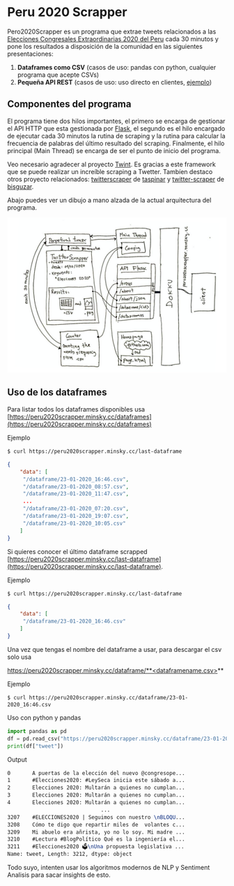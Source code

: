 # Peru 2020 Scrapper

Pero2020Scrapper es un programa que extrae tweets relacionados a las [Elecciones Congresales Extraordinarias 2020 del Peru]([https://www.wikiwand.com/es/Elecciones_congresales_extraordinarias_de_Per%C3%BA_de_2020](https://www.wikiwand.com/es/Elecciones_congresales_extraordinarias_de_Perú_de_2020)) cada 30 minutos y pone los resultados a disposición de la comunidad en las siguientes presentaciones:

1. **Dataframes como CSV** (casos de uso: pandas con python, cualquier programa que acepte CSVs)
2. **Pequeña API REST** (casos de uso: uso directo en clientes, [ejemplo](https://peru2020.minsky.cc/))

## Componentes del programa

El programa tiene dos hilos importantes, el primero se encarga de gestionar el API HTTP que esta gestionada por [Flask](https://flask.palletsprojects.com/en/1.1.x/), el segundo es el hilo encargado de ejecutar cada 30 minutos la rutina de scraping y la rutina para calcular la frecuencia de palabras del último resultado del scraping. Finalmente, el hilo principal (Main Thread) se encarga de ser el punto de inicio del programa.

Veo necesario agradecer al proyecto [Twint](https://github.com/twintproject/twint). Es gracias a este framework que se puede realizar un increíble scraping a Twetter. Tambíen destaco otros proyecto relacionados: [twitterscraper](https://github.com/taspinar/twitterscraper) de [taspinar](https://github.com/taspinar) y [twitter-scraper](https://github.com/bisguzar/twitter-scraper) de [bisguzar](https://github.com/bisguzar).



Abajo puedes ver un dibujo a mano alzada de la actual arquitectura del programa.

![diagram](schema.png)

## Uso de los dataframes

Para listar todos los dataframes disponibles usa [https://peru2020scrapper.minsky.cc/dataframes](https://peru2020scrapper.minsky.cc/dataframes)

Ejemplo

```shell 
$ curl https://peru2020scrapper.minsky.cc/last-dataframe
```

```json
{
	"data": [
     "/dataframe/23-01-2020_16:46.csv",
     "/dataframe/23-01-2020_08:57.csv",
     "/dataframe/23-01-2020_11:47.csv",
     ...
     "/dataframe/23-01-2020_07:20.csv",
     "/dataframe/23-01-2020_19:07.csv",
     "/dataframe/23-01-2020_10:05.csv"
	]
}
```

Si quieres conocer el último dataframe scrapped [https://peru2020scrapper.minsky.cc/last-dataframe](https://peru2020scrapper.minsky.cc/last-dataframe).

Ejemplo

```shell 
$ curl https://peru2020scrapper.minsky.cc/last-dataframe
```

```json
{
	"data": [
     "/dataframe/23-01-2020_16:46.csv"
	]
}
```



Una vez que tengas el nombre del dataframe a usar, para descargar el csv solo usa 

https://peru2020scrapper.minsky.cc/dataframe/**<dataframename.csv>**

Ejemplo

```shell 
$ curl https://peru2020scrapper.minsky.cc/dataframe/23-01-2020_16:46.csv
```

Uso con python y pandas

```python 
import pandas as pd
df = pd.read_csv("https://peru2020scrapper.minsky.cc/dataframe/23-01-2020_16:46.csv")
print(df["tweet"])
```

Output

```tex
0       A puertas de la elección del nuevo @congresope...
1       #Elecciones2020: #LeySeca inicia este sábado a...
2       Elecciones 2020: Multarán a quienes no cumplan...
3       Elecciones 2020: Multarán a quienes no cumplan...
4       Elecciones 2020: Multarán a quienes no cumplan...
                              ...
3207    #ELECCIONES2020 | Seguimos con nuestro \nBLOQU...
3208    Cómo te digo que repartir miles de  volantes c...
3209    Mi abuelo era añrista, yo no lo soy. Mi madre ...
3210    #Lectura #BlogPolítico Qué es la ingeniería el...
3211    #Elecciones2020 🗳️\nUna propuesta legislativa ...
Name: tweet, Length: 3212, dtype: object
```

Todo suyo, intenten usar los algoritmos modernos de NLP y Sentiment Analisis para sacar insights de esto.



